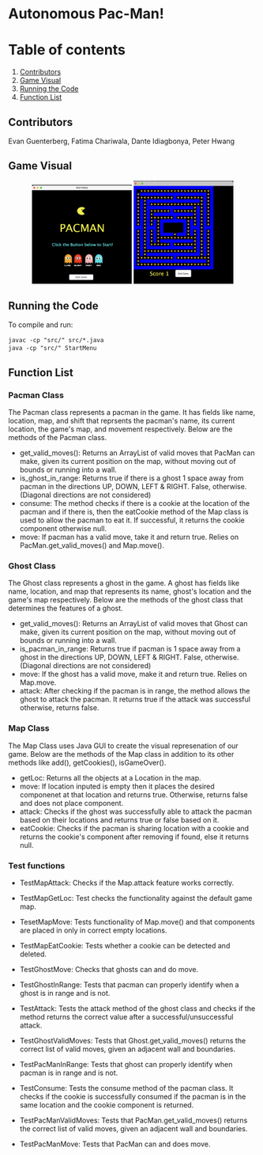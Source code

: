 # Autonomous Pac-Man!

# Table of contents
1. [Contributors](#members)
2. [Game Visual](#image)
3. [Running the Code](#codeinst)
4. [Function List](#functions)
 

## Contributors <a name="members"></a>
Evan Guenterberg, Fatima Chariwala, Dante Idiagbonya, Peter Hwang

## Game Visual <a name="image"></a>

<p align="center" width="100%">
    <img width="40%" src="Pacman%20Game%201.png">
    <img width="40%" src="Pacman%20Game.png">
</p>


## Running the Code <a name="codeinst"></a>

To compile and run:
```
javac -cp "src/" src/*.java
java -cp "src/" StartMenu
```

## Function List <a name="functions"></a>
### Pacman Class
  The Pacman class represents a pacman in the game. It has fields like name, location, map, and shift that reprsents the pacman's name, 
  its current location, the game's map, and movement respectively. Below are the methods of the Pacman class.
  
  - get_valid_moves(): Returns an ArrayList of valid moves that PacMan can make, given its current position on the map, without moving out of bounds 
    or running into a wall.
  - is_ghost_in_range: Returns true if there is a ghost 1 space away from pacman in the directions UP, DOWN, LEFT & RIGHT. False, otherwise. 
    (Diagonal    directions are not considered)
  - consume: The method checks if there is a cookie at the location of the pacman and if there is, then the eatCookie method of
    the Map class is used to allow the pacman to eat it. If successful, it returns the cookie component otherwise null.
  - move: If pacman has a valid move, take it and return true. Relies on PacMan.get_valid_moves() and Map.move().

### Ghost Class
 The Ghost class represents a ghost in the game. A ghost has fields like name, location, and map that represents its name, ghost's location
 and the game's map respectively. Below are the methods of the ghost class that determines the features of a ghost.
 
  - get_valid_moves(): Returns an ArrayList of valid moves that Ghost can make, given its current position on the map, without moving out of bounds 
    or running into a wall.
  - is_pacman_in_range: Returns true if pacman is 1 space away from a ghost in the directions UP, DOWN, LEFT & RIGHT. False, otherwise. 
    (Diagonal directions are not considered)
  - move: If the ghost has a valid move, make it and return true. Relies on Map.move.
  - attack: After checking if the pacman is in range, the method allows the ghost to attack the pacman. It returns true if the attack
    was successful otherwise, returns false.

### Map Class
 The Map Class uses Java GUI to create the visual represenation of our game. Below are the methods of the Map class in addition to its other methods
 like add(), getCookies(), isGameOver().
 
  - getLoc: Returns all the objects at a Location in the map.
  - move: If location inputed is empty then it places the desired componenet at that location and returns true. Otherwise, returns false and does not 
    place component.
  - attack: Checks if the ghost was successfully able to attack the pacman based on their locations and returns true or false based on it.
  - eatCookie: Checks if the pacman is sharing location with a cookie and returns the cookie's component after removing if found, else it returns null.

### Test functions
  - TestMapAttack: Checks if the Map.attack feature works correctly.
  - TestMapGetLoc: Test checks the functionality against the default game map.
  - TesetMapMove: Tests functionality of Map.move() and that components are placed in only in correct empty locations.
  - TestMapEatCookie: Tests whether a cookie can be detected and deleted.
  
  - TestGhostMove: Checks that ghosts can and do move.
  - TestGhostInRange: Tests that pacman can properly identify when a ghost is in range and is not.
  - TestAttack: Tests the attack method of the ghost class and checks if the method returns the correct value after a successful/unsuccessful attack.
  - TestGhostValidMoves: Tests that Ghost.get_valid_moves() returns the correct list of valid moves, given an adjacent wall and boundaries.
  
  - TestPacManInRange: Tests that ghost can properly identify when pacman is in range and is not.
  - TestConsume: Tests the consume method of the pacman class. It checks if the cookie is successfully consumed if the pacman
    is in the same location and the cookie component is returned.
  - TestPacManValidMoves: Tests that PacMan.get_valid_moves() returns the correct list of valid moves, given an adjacent wall and boundaries.
  - TestPacManMove: Tests that PacMan can and does move.
